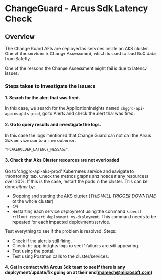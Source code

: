 # ChangeGuard - Arcus Sdk Latency Check

## Overview

The Change Guard APIs are deployed as services inside an AKS cluster.
One of the services is Change Assessment, which is used to load BoQ data from Safefly.

One of the reasons the Change Assessment might fail is due to latency issues.

### Steps taken to investigate the issue:s

#### 1. Search for the alert that was fired.
In this case, we search for the ApplicationInsights named `chggrd-api-appinsights-prod`, go to Alerts and check the alert that was fired.

#### 2. Go to query results and investigate the logs.
In this case the logs mentioned that Change Guard can not call the Arcus Sdk service due to a time out error:
```
"PLACEHOLDER_LATENCY_MESSAGE".
```

#### 3. Check that Aks Cluster resources are not overloaded
Go to 'chggrd-api-aks-prod' Kubernetes service and navigate to 'monitoring' tab.
Check the metrics graphs and notice if any resource is over 90%.
If this is the case, restart the pods in the cluster.
This can be done *either* by:
- Stopping and starting the AKS cluster (*THIS WILL TRIGGER DOWNTIME* of the whole cluster)
- *OR*
- Restarting each service deployment using the command `kubectl rollout restart deployment my-deployment`. This command needs to be repeated for each impacted deployment/service.

Test everything to see if the problem is resolved.
Steps:
- Check if the alert is still firing.
- Check the app insights logs to see if failures are still appearing.
- Test using the portal.
- Test using Postman calls to the cluster/services.

#### 4. Get in contact with Arcus Sdk team to see if there is any deployment/update/fix going on at their end(mamegh@microsoft.com)